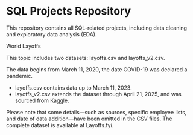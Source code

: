 # SQL Projects Repository
This repository contains all SQL-related projects, including data cleaning and exploratory data analysis (EDA).



World Layoffs

This topic includes two datasets: layoffs.csv and layoffs_v2.csv.

The data begins from March 11, 2020, the date COVID-19 was declared a pandemic.
- layoffs.csv contains data up to March 11, 2023.
- layoffs_v2.csv extends the dataset through April 21, 2025, and was sourced from Kaggle.

Please note that some details—such as sources, specific employee lists, and date of data addition—have been omitted in the CSV files. The complete dataset is available at Layoffs.fyi.
